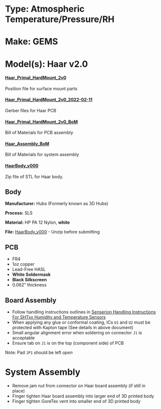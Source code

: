 # Type: Atmospheric Temperature/Pressure/RH
# Make: GEMS
# Model(s): Haar v2.0

#### [Haar_Primal_HardMount_2v0](Haar_Primal_HardMount_2v0.mnt) 
Position file for surface mount parts

#### [Haar_Primal_HardMount_2v0_2022-02-11](Haar_Primal_HardMount_2v0_2022-02-11.zip)
Gerber files for Haar PCB

#### [Haar_Primal_HardMount_2v0_BoM](Haar_Primal_HardMount_2v0_BoM.csv)
Bill of Materials for PCB assembly 

#### [Haar_Assembly_BoM](Haar_Assembly_BoM.csv)
Bill of Materials for system assembly

#### [HaarBody_v000](HaarBody_v000.zip)
Zip file of STL for Haar body.

## Body

__Manufacturer:__ Hubs (Formerly known as 3D Hubs)

__Process:__ SLS

__Material:__ HP PA 12 Nylon, __white__

__File:__ [HaarBody_v000](HaarBody_v000.zip) - Unzip before submitting 

## PCB

- FR4
- 1oz copper
- Lead-Free HASL
- __White Soldermask__ 
- __Black Silkscreen__ 
- 0.062" thickness

## Board Assembly

- Follow handling instructions outlines in [Senserion Handling Instructions For SHTxx Humidity and Temperature Sensors](https://sensirion.com/media/documents/6D95AA80/6374D8C1/Sensirion_Handling_Instructions_SHTxx.pdf)
- When applying any glue or conformal coating, ICs `U1` and `U2` must be protected with Kapton tape (See details in above document)
- Small angular alignment error when soldering on connector `J1` is acceptable 
- Ensure tab on `J1` is on the top (component side) of PCB

Note: Pad `JP1` should be left _open_

# System Assembly

- Remove jam nut from connector on Haar board assembly (if still in place)
- Finger tighten Haar board assembly into larger end of 3D printed body
- Finger tighten GoreTex vent into smaller end of 3D printed body

